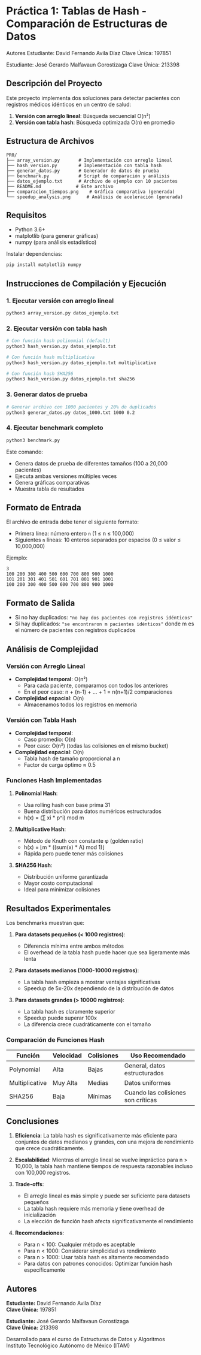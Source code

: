 # Práctica 1: Tablas de Hash - Comparación de Estructuras de Datos

Autores
Estudiante: David Fernando Avila Díaz
Clave Única: 197851

Estudiante: José Gerardo Malfavaun Gorostizaga
Clave Única: 213398


## Descripción del Proyecto

Este proyecto implementa dos soluciones para detectar pacientes con registros médicos idénticos en un centro de salud:
1. **Versión con arreglo lineal**: Búsqueda secuencial O(n²)
2. **Versión con tabla hash**: Búsqueda optimizada O(n) en promedio

## Estructura de Archivos

```
PR0/
├── array_version.py       # Implementación con arreglo lineal
├── hash_version.py        # Implementación con tabla hash
├── generar_datos.py       # Generador de datos de prueba
├── benchmark.py           # Script de comparación y análisis
├── datos_ejemplo.txt      # Archivo de ejemplo con 10 pacientes
├── README.md             # Este archivo
├── comparacion_tiempos.png    # Gráfica comparativa (generada)
└── speedup_analysis.png      # Análisis de aceleración (generada)
```

## Requisitos

- Python 3.6+
- matplotlib (para generar gráficas)
- numpy (para análisis estadístico)

Instalar dependencias:
```bash
pip install matplotlib numpy
```

## Instrucciones de Compilación y Ejecución

### 1. Ejecutar versión con arreglo lineal

```bash
python3 array_version.py datos_ejemplo.txt
```

### 2. Ejecutar versión con tabla hash

```bash
# Con función hash polinomial (default)
python3 hash_version.py datos_ejemplo.txt

# Con función hash multiplicativa
python3 hash_version.py datos_ejemplo.txt multiplicative

# Con función hash SHA256
python3 hash_version.py datos_ejemplo.txt sha256
```

### 3. Generar datos de prueba

```bash
# Generar archivo con 1000 pacientes y 20% de duplicados
python3 generar_datos.py datos_1000.txt 1000 0.2
```

### 4. Ejecutar benchmark completo

```bash
python3 benchmark.py
```

Este comando:
- Genera datos de prueba de diferentes tamaños (100 a 20,000 pacientes)
- Ejecuta ambas versiones múltiples veces
- Genera gráficas comparativas
- Muestra tabla de resultados

## Formato de Entrada

El archivo de entrada debe tener el siguiente formato:
- Primera línea: número entero `n` (1 ≤ n ≤ 100,000)
- Siguientes `n` líneas: 10 enteros separados por espacios (0 ≤ valor ≤ 10,000,000)

Ejemplo:
```
3
100 200 300 400 500 600 700 800 900 1000
101 201 301 401 501 601 701 801 901 1001
100 200 300 400 500 600 700 800 900 1000
```

## Formato de Salida

- Si no hay duplicados: `"no hay dos pacientes con registros idénticos"`
- Si hay duplicados: `"se encontraron m pacientes idénticos"` donde m es el número de pacientes con registros duplicados

## Análisis de Complejidad

### Versión con Arreglo Lineal
- **Complejidad temporal**: O(n²)
  - Para cada paciente, comparamos con todos los anteriores
  - En el peor caso: n + (n-1) + ... + 1 = n(n+1)/2 comparaciones
- **Complejidad espacial**: O(n)
  - Almacenamos todos los registros en memoria

### Versión con Tabla Hash
- **Complejidad temporal**: 
  - Caso promedio: O(n)
  - Peor caso: O(n²) (todas las colisiones en el mismo bucket)
- **Complejidad espacial**: O(n)
  - Tabla hash de tamaño proporcional a n
  - Factor de carga óptimo ≈ 0.5

### Funciones Hash Implementadas

1. **Polinomial Hash**: 
   - Usa rolling hash con base prima 31
   - Buena distribución para datos numéricos estructurados
   - h(x) = (∑ xi * p^i) mod m

2. **Multiplicative Hash**:
   - Método de Knuth con constante φ (golden ratio)
   - h(x) = ⌊m * ((sum(x) * A) mod 1)⌋
   - Rápida pero puede tener más colisiones

3. **SHA256 Hash**:
   - Distribución uniforme garantizada
   - Mayor costo computacional
   - Ideal para minimizar colisiones

## Resultados Experimentales

Los benchmarks muestran que:

1. **Para datasets pequeños (< 1000 registros)**:
   - Diferencia mínima entre ambos métodos
   - El overhead de la tabla hash puede hacer que sea ligeramente más lenta

2. **Para datasets medianos (1000-10000 registros)**:
   - La tabla hash empieza a mostrar ventajas significativas
   - Speedup de 5x-20x dependiendo de la distribución de datos

3. **Para datasets grandes (> 10000 registros)**:
   - La tabla hash es claramente superior
   - Speedup puede superar 100x
   - La diferencia crece cuadráticamente con el tamaño

### Comparación de Funciones Hash

| Función | Velocidad | Colisiones | Uso Recomendado |
|---------|-----------|------------|-----------------|
| Polynomial | Alta | Bajas | General, datos estructurados |
| Multiplicative | Muy Alta | Medias | Datos uniformes |
| SHA256 | Baja | Mínimas | Cuando las colisiones son críticas |

## Conclusiones

1. **Eficiencia**: La tabla hash es significativamente más eficiente para conjuntos de datos medianos y grandes, con una mejora de rendimiento que crece cuadráticamente.

2. **Escalabilidad**: Mientras el arreglo lineal se vuelve impráctico para n > 10,000, la tabla hash mantiene tiempos de respuesta razonables incluso con 100,000 registros.

3. **Trade-offs**: 
   - El arreglo lineal es más simple y puede ser suficiente para datasets pequeños
   - La tabla hash requiere más memoria y tiene overhead de inicialización
   - La elección de función hash afecta significativamente el rendimiento

4. **Recomendaciones**:
   - Para n < 100: Cualquier método es aceptable
   - Para n < 1000: Considerar simplicidad vs rendimiento
   - Para n > 1000: Usar tabla hash es altamente recomendado
   - Para datos con patrones conocidos: Optimizar función hash específicamente

## Autores

**Estudiante:** David Fernando Avila Díaz  
**Clave Única:** 197851

**Estudiante:** José Gerardo Malfavaun Gorostizaga  
**Clave Única:** 213398

Desarrollado para el curso de Estructuras de Datos y Algoritmos  
Instituto Tecnológico Autónomo de México (ITAM)

